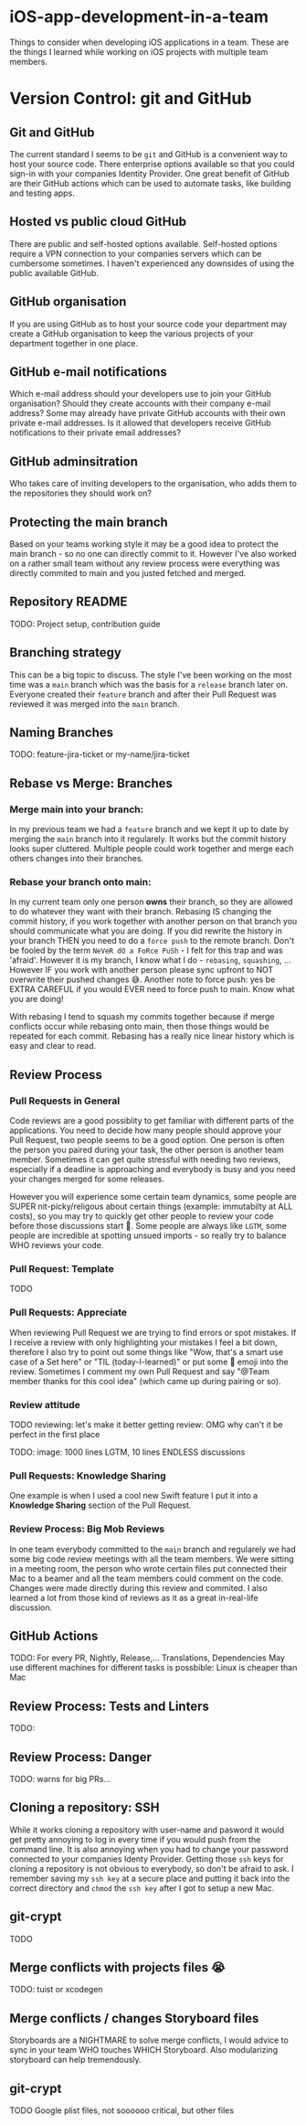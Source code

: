 # iOS-app-development-in-a-team
Things to consider when developing iOS applications in a team. These are the things I learned while working on iOS projects with multiple team members.

# Version Control: git and GitHub

## Git and GitHub
The current standard I seems to be `git` and GitHub is a convenient way to host your source code. There enterprise options available so that you could sign-in with your companies Identity Provider. One great benefit of GitHub are their GitHub actions which can be used to automate tasks, like building and testing apps. 

## Hosted vs public cloud GitHub
There are public and self-hosted options available. Self-hosted options require a VPN connection to your companies servers which can be cumbersome sometimes. I haven't experienced any downsides of using the public available GitHub.

## GitHub organisation
If you are using GitHub as to host your source code your department may create a GitHub organisation to keep the various projects of your department together in one place.

## GitHub e-mail notifications
Which e-mail address should your developers use to join your GitHub organisation? Should they create accounts with their company e-mail address? Some may already have private GitHub accounts with their own private e-mail addresses. Is it allowed that developers receive GitHub notifications to their private email addresses? 

## GitHub adminsitration
Who takes care of inviting developers to the organisation, who adds them to the repositories they should work on?

## Protecting the main branch
Based on your teams working style it may be a good idea to protect the main branch - so no one can directly commit to it. However I've also worked on a rather small team without any review process were everything was directly commited to main and you justed fetched and merged.

## Repository README
TODO: Project setup, contribution guide

## Branching strategy
This can be a big topic to discuss. The style I've been working on the most time was a `main` branch which was the basis for a `release` branch later on. Everyone created their `feature` branch and after their Pull Request was reviewed it was merged into the `main` branch.

## Naming Branches
TODO: feature-jira-ticket or my-name/jira-ticket

## Rebase vs Merge: Branches
### Merge main into your branch:
In my previous team we had a `feature` branch and we kept it up to date by merging the `main` branch into it regularely. It works but the commit history looks super cluttered. Multiple people could work together and merge each others changes into their branches.

### Rebase your branch onto main:
In my current team only one person **owns** their branch, so they are allowed to do whatever they want with their branch. Rebasing IS changing the commit history, if you work together with another person on that branch you should communicate what you are doing. If you did rewrite the history in your branch THEN you need to do a `force push` to the remote branch. Don't be fooled by the term `NeVeR dO a FoRce PuSh` - I felt for this trap and was 'afraid'. However it is my branch, I know what I do - `rebasing`, `squashing`, ... However IF you work with another person please sync upfront to NOT overwrite their pushed changes 😅. Another note to force push: yes be EXTRA CAREFUL if you would EVER need to force push to main. Know what you are doing! 

With rebasing I tend to squash my commits together because if merge conflicts occur while rebasing onto main, then those things would be repeated for each commit. Rebasing has a really nice linear history which is easy and clear to read.

## Review Process
### Pull Requests in General
Code reviews are a good possiblity to get familiar with different parts of the applications. You need to decide how many people should approve your Pull Request, two people seems to be a good option. One person is often the person you paired during your task, the other person is another team member. Sometimes it can get quite stressful with needing two reviews, especially if a deadline is approaching and everybody is busy and you need your changes merged for some releases.

However you will experience some certain team dynamics, some people are SUPER nit-picky/religous about certain things (example: immutabilty at ALL costs), so you may try to quickly get other people to review your code before those discussions start 🙈. Some people are always like `LGTM`, some people are incredible at spotting unsued imports - so really try to balance WHO reviews your code.

### Pull Request: Template
TODO

### Pull Requests: Appreciate
When reviewing Pull Request we are trying to find errors or spot mistakes. If I receive a review with only highlighting your mistakes I feel a bit down, therefore I also try to point out some things like "Wow, that's a smart use case of a Set here" or "TIL (today-I-learned)" or put some 🎉 emoji into the review. Sometimes I comment my own Pull Request and say "@Team member thanks for this cool idea" (which came up during pairing or so).

### Review attitude
TODO
reviewing: let's make it better
getting review: OMG why can't it be perfect in the first place

TODO: image: 1000 lines LGTM, 10 lines ENDLESS discussions

### Pull Requests: Knowledge Sharing
One example is when I used a cool new Swift feature I put it into a **Knowledge Sharing** section of the Pull Request. 

### Review Process: Big Mob Reviews
In one team everybody committed to the `main` branch and regularely we had some big code review meetings with all the team members. We were sitting in a meeting room, the person who wrote certain files put connected their Mac to a beamer and all the team members could comment on the code. Changes were made directly during this review and commited. I also learned a lot from those kind of reviews as it as a great in-real-life discussion.

## GitHub Actions
TODO: For every PR, Nightly, Release,... Translations, Dependencies
May use different machines for different tasks is possbible: Linux is cheaper than Mac

## Review Process: Tests and Linters
TODO:

## Review Process: Danger
TODO: warns for big PRs...

## Cloning a repository: SSH
While it works cloning a repository with user-name and pasword it would get pretty annoying to log in every time if you would push from the command line. It is also annoying when you had to change your password connected to your companies Identy Provider. Getting those `ssh` keys for cloning a repository is not obvious to everybody, so don't be afraid to ask. I remember saving my `ssh key` at a secure place and putting it back into the correct directory and `chmod` the `ssh key` after I got to setup a new Mac.

## git-crypt
TODO

## Merge conflicts with projects files 😭
TODO: tuist or xcodegen

## Merge conflicts / changes Storyboard files
Storyboards are a NIGHTMARE to solve merge conflicts, I would advice to sync in your team WHO touches WHICH Storyboard. Also modularizing storyboard can help tremendously.

## git-crypt
TODO
Google plist files, not soooooo critical, but other files
